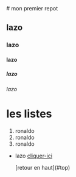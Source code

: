 <a name="top">
# mon premier repot

## lazo

### lazo

#### lazo

##### lazo

###### lazo

# les listes

1. ronaldo
1. ronaldo
1. ronaldo

- lazo
  [cliquer-ici](google.com)

  <a name=(ancre)>
  [retour en haut](#top)
